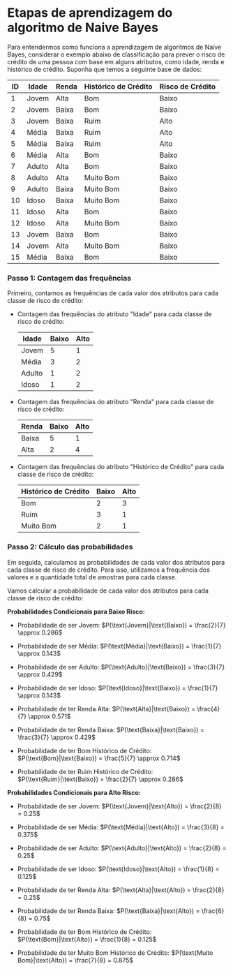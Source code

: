 # Etapas de aprendizagem do algoritmo de Naive Bayes

Para entendermos como funciona a aprendizagem de algoritmos de Naïve Bayes, considerar o exemplo abaixo de classificação para prever o risco de crédito de uma pessoa com base em alguns atributos, como idade, renda e histórico de crédito. Suponha que temos a seguinte base de dados:

| ID  | Idade  | Renda | Histórico de Crédito | Risco de Crédito |
| --- | ------ | ----- | -------------------- | ---------------- |
| 1   | Jovem  | Alta  | Bom                  | Baixo            |
| 2   | Jovem  | Baixa | Bom                  | Baixo            |
| 3   | Jovem  | Baixa | Ruim                 | Alto             |
| 4   | Média  | Baixa | Ruim                 | Alto             |
| 5   | Média  | Baixa | Ruim                 | Alto             |
| 6   | Média  | Alta  | Bom                  | Baixo            |
| 7   | Adulto | Alta  | Bom                  | Baixo            |
| 8   | Adulto | Alta  | Muito Bom            | Baixo            |
| 9   | Adulto | Baixa | Muito Bom            | Baixo            |
| 10  | Idoso  | Baixa | Muito Bom            | Baixo            |
| 11  | Idoso  | Alta  | Bom                  | Baixo            |
| 12  | Idoso  | Alta  | Muito Bom            | Baixo            |
| 13  | Jovem  | Baixa | Bom                  | Baixo            |
| 14  | Jovem  | Alta  | Muito Bom            | Baixo            |
| 15  | Média  | Baixa | Bom                  | Baixo            |

### **Passo 1: Contagem das frequências**

Primeiro, contamos as frequências de cada valor dos atributos para cada classe de risco de crédito:

- Contagem das frequências do atributo "Idade" para cada classe de risco de crédito:

  | Idade  | Baixo | Alto |
  | ------ | ----- | ---- |
  | Jovem  | 5     | 1    |
  | Média  | 3     | 2    |
  | Adulto | 1     | 2    |
  | Idoso  | 1     | 2    |

- Contagem das frequências do atributo "Renda" para cada classe de risco de crédito:

  | Renda | Baixo | Alto |
  | ----- | ----- | ---- |
  | Baixa | 5     | 1    |
  | Alta  | 2     | 4    |

- Contagem das frequências do atributo "Histórico de Crédito" para cada classe de risco de crédito:

  | Histórico de Crédito | Baixo | Alto |
  | -------------------- | ----- | ---- |
  | Bom                  | 2     | 3    |
  | Ruim                 | 3     | 1    |
  | Muito Bom            | 2     | 1    |

### **Passo 2: Cálculo das probabilidades**

Em seguida, calculamos as probabilidades de cada valor dos atributos para cada classe de risco de crédito. Para isso, utilizamos a frequência dos valores e a quantidade total de amostras para cada classe.

Vamos calcular a probabilidade de cada valor dos atributos para cada classe de risco de crédito:

**Probabilidades Condicionais para Baixo Risco:**

- Probabilidade de ser Jovem: $P(\text{Jovem}|\text{Baixo}) = \frac{2}{7} \approx 0.286$

- Probabilidade de ser Média: $P(\text{Média}|\text{Baixo}) = \frac{1}{7} \approx 0.143$

- Probabilidade de ser Adulto: $P(\text{Adulto}|\text{Baixo}) = \frac{3}{7} \approx 0.429$

- Probabilidade de ser Idoso: $P(\text{Idoso}|\text{Baixo}) = \frac{1}{7} \approx 0.143$

- Probabilidade de ter Renda Alta: $P(\text{Alta}|\text{Baixo}) = \frac{4}{7} \approx 0.571$

- Probabilidade de ter Renda Baixa: $P(\text{Baixa}|\text{Baixo}) = \frac{3}{7} \approx 0.429$

- Probabilidade de ter Bom Histórico de Crédito: $P(\text{Bom}|\text{Baixo}) = \frac{5}{7} \approx 0.714$

- Probabilidade de ter Ruim Histórico de Crédito: $P(\text{Ruim}|\text{Baixo}) = \frac{2}{7} \approx 0.286$

**Probabilidades Condicionais para Alto Risco:**

- Probabilidade de ser Jovem: $P(\text{Jovem}|\text{Alto}) = \frac{2}{8} = 0.25$

- Probabilidade de ser Média: $P(\text{Média}|\text{Alto}) = \frac{3}{8} = 0.375$

- Probabilidade de ser Adulto: $P(\text{Adulto}|\text{Alto}) = \frac{2}{8} = 0.25$

- Probabilidade de ser Idoso: $P(\text{Idoso}|\text{Alto}) = \frac{1}{8} = 0.125$

- Probabilidade de ter Renda Alta: $P(\text{Alta}|\text{Alto}) = \frac{2}{8} = 0.25$

- Probabilidade de ter Renda Baixa: $P(\text{Baixa}|\text{Alto}) = \frac{6}{8} = 0.75$

- Probabilidade de ter Bom Histórico de Crédito: $P(\text{Bom}|\text{Alto}) = \frac{1}{8} = 0.125$

- Probabilidade de ter Muito Bom Histórico de Crédito: $P(\text{Muito Bom}|\text{Alto}) = \frac{7}{8} = 0.875$
